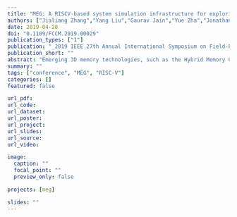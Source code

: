 ```yaml
---
title: "MEG: A RISCV-based system simulation infrastructure for exploring memory optimization using FPGAs and Hybrid Memory Cube (Best Paper Nominee)"
authors: ["Jialiang Zhang","Yang Liu","Gaurav Jain","Yue Zha","Jonathan Ta","Jing Li"]
date: 2019-04-28
doi: "0.1109/FCCM.2019.00029"
publication_types: ["1"]
publication: "_2019 IEEE 27th Annual International Symposium on Field-Programmable Custom Computing Machines (**FCCM**)_"
publication_short: ""
abstract: "Emerging 3D memory technologies, such as the Hybrid Memory Cube (HMC) and High Bandwidth Memory (HBM), provide increased bandwidth and massive memory-level parallelism. Efficiently integrating emerging memories into existing system pose new challenges and require detailed evaluation in a real computing environment. In this paper, we propose MEG, an open-source, configurable, cycle-exact, and RISC-V based full system simulation infrastructure using FPGA and HMC. MEG has three highly configurable design components: (i) a HMC adaptation module that not only enables communication between the HMC device and the processor cores but also can be extended to fit other memories (e.g., HBM, nonvolatile memory) with minimal effort, (ii) a reconfigurable memory controller along with its OS support that can be effectively leveraged by system designers to perform software-hardware co-optimization, and (iii) a performance monitor module that effectively improves the observability and debuggability of the system to guide performance optimization. We provide a prototype implementation of MEG on Xilinx VCU110 board and demonstrate its capability, fidelity, and flexibility on real-world benchmark applications. We hope that our open-source release of MEG fills a gap in the space of publicly-available FPGA-based full system simulation infrastructures specifically targeting memory system and inspires further collaborative software/hardware innovations."
summary: ""
tags: ["conference", "MEG", "RISC-V"]
categories: []
featured: false

url_pdf:
url_code:
url_dataset:
url_poster:
url_project:
url_slides:
url_source:
url_video:

image:
  caption: ""
  focal_point: ""
  preview_only: false

projects: [meg]

slides: ""
---
```



